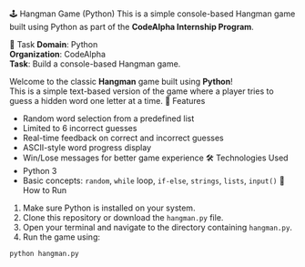 🕹️ Hangman Game (Python)
This is a simple console-based Hangman game built using Python as part of the **CodeAlpha Internship Program**.

🏁 Task
**Domain**: Python  
**Organization**: CodeAlpha  
**Task**: Build a console-based Hangman game.


Welcome to the classic **Hangman** game built using **Python**!  
This is a simple text-based version of the game where a player tries to guess a hidden word one letter at a time.
📌 Features
- Random word selection from a predefined list
- Limited to 6 incorrect guesses
- Real-time feedback on correct and incorrect guesses
- ASCII-style word progress display
- Win/Lose messages for better game experience
🛠 Technologies Used
- Python 3
- Basic concepts: `random`, `while` loop, `if-else`, `strings`, `lists`, `input()`
🚀 How to Run
1. Make sure Python is installed on your system.
2. Clone this repository or download the `hangman.py` file.
3. Open your terminal and navigate to the directory containing `hangman.py`.
4. Run the game using:
```bash
python hangman.py
